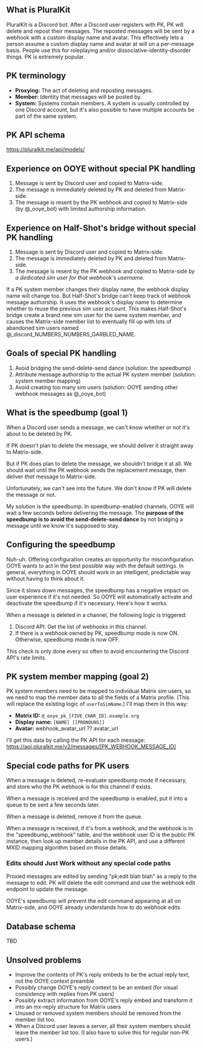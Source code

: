## What is PluralKit

PluralKit is a Discord bot. After a Discord user registers with PK, PK will delete and repost their messages. The reposted messages will be sent by a webhook with a custom display name and avatar. This effectively lets a person assume a custom display name and avatar at will on a per-message basis. People use this for roleplaying and/or dissociative-identity-disorder things. PK is extremely popular.

## PK terminology

- **Proxying:** The act of deleting and reposting messages.
- **Member:** Identity that messages will be posted by.
- **System:** Systems contain members. A system is usually controlled by one Discord account, but it's also possible to have multiple accounts be part of the same system.

## PK API schema

https://pluralkit.me/api/models/

## Experience on OOYE without special PK handling

1. Message is sent by Discord user and copied to Matrix-side.
1. The message is immediately deleted by PK and deleted from Matrix-side.
1. The message is resent by the PK webhook and copied to Matrix-side (by @_ooye_bot) with limited authorship information.

## Experience on Half-Shot's bridge without special PK handling

1. Message is sent by Discord user and copied to Matrix-side.
1. The message is immediately deleted by PK and deleted from Matrix-side.
1. The message is resent by the PK webhook and copied to Matrix-side _by a dedicated sim user for that webhook's username._

If a PK system member changes their display name, the webhook display name will change too. But Half-Shot's bridge can't keep track of webhook message authorship. It uses the webhook's display name to determine whether to reuse the previous sim user account. This makes Half-Shot's bridge create a brand new sim user for the same system member, and causes the Matrix-side member list to eventually fill up with lots of abandoned sim users named @_discord_NUMBERS_NUMBERS_GARBLED_NAME.

## Goals of special PK handling

1. Avoid bridging the send-delete-send dance (solution: the speedbump)
2. Attribute message authorship to the actual PK system member (solution: system member mapping)
3. Avoid creating too many sim users (solution: OOYE sending other webhook messages as @_ooye_bot)

## What is the speedbump (goal 1)

When a Discord user sends a message, we can't know whether or not it's about to be deleted by PK.

If PK doesn't plan to delete the message, we should deliver it straight away to Matrix-side.

But if PK does plan to delete the message, we shouldn't bridge it at all. We should wait until the PK webhook sends the replacement message, then deliver _that_ message to Matrix-side.

Unfortunately, we can't see into the future. We don't know if PK will delete the message or not.

My solution is the speedbump. In speedbump-enabled channels, OOYE will wait a few seconds before delivering the message. The **purpose of the speedbump is to avoid the send-delete-send dance** by not bridging a message until we know it's supposed to stay.

## Configuring the speedbump

Nuh-uh. Offering configuration creates an opportunity for misconfiguration. OOYE wants to act in the best possible way with the default settings. In general, everything in OOYE should work in an intelligent, predictable way without having to think about it.

Since it slows down messages, the speedbump has a negative impact on user experience if it's not needed. So OOYE will automatically activate and deactivate the speedbump if it's necessary. Here's how it works.

When a message is deleted in a channel, the following logic is triggered:

1. Discord API: Get the list of webhooks in this channel.
1. If there is a webhook owned by PK, speedbump mode is now ON. Otherwise, speedbump mode is now OFF.

This check is only done every so often to avoid encountering the Discord API's rate limits.

## PK system member mapping (goal 2)

PK system members need to be mapped to individual Matrix sim users, so we need to map the member data to all the fields of a Matrix profile. (This will replace the existing logic of `userToSimName`.) I'll map them in this way:

- **Matrix ID:** `@_ooye_pk_[FIVE_CHAR_ID].example.org`
- **Display name:** `[NAME] [[PRONOUNS]]`
- **Avatar:** webhook_avatar_url ?? avatar_url

I'll get this data by calling the PK API for each message: https://api.pluralkit.me/v2/messages/[PK_WEBHOOK_MESSAGE_ID]

## Special code paths for PK users

When a message is deleted, re-evaluate speedbump mode if necessary, and store who the PK webhook is for this channel if exists.

When a message is received and the speedbump is enabled, put it into a queue to be sent a few seconds later.

When a message is deleted, remove it from the queue.

When a message is received, if it's from a webhook, and the webhook is in the "speedbump_webhook" table, and the webhook user ID is the public PK instance, then look up member details in the PK API, and use a different MXID mapping algorithm based on those details.

### Edits should Just Work without any special code paths

Proxied messages are edited by sending "pk;edit blah blah" as a reply to the message to edit. PK will delete the edit command and use the webhook edit endpoint to update the message.

OOYE's speedbump will prevent the edit command appearing at all on Matrix-side, and OOYE already understands how to do webhook edits.

## Database schema

TBD

## Unsolved problems

- Improve the contents of PK's reply embeds to be the actual reply text, not the OOYE context preamble
- Possibly change OOYE's reply context to be an embed (for visual consistency with replies from PK users)
- Possibly extract information from OOYE's reply embed and transform it into an mx-reply structure for Matrix users
- Unused or removed system members should be removed from the member list too.
- When a Discord user leaves a server, all their system members should leave the member list too. (I also have to solve this for regular non-PK users.)
